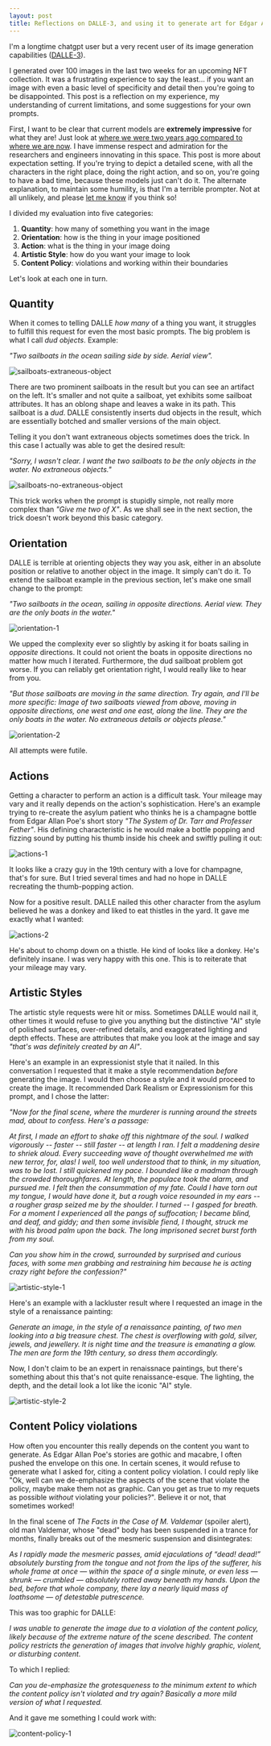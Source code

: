 ```yaml
---
layout: post
title: Reflections on DALLE-3, and using it to generate art for Edgar Allan Poe's short stories
---
```


I'm a longtime chatgpt user but a very recent user of its image generation capabilities ([DALLE-3](https://openai.com/index/dall-e-3-is-now-available-in-chatgpt-plus-and-enterprise/)).

I generated over 100 images in the last two weeks for an upcoming NFT collection. It was a frustrating experience to say the least... if you want an image with even a basic level of specificity and detail then you're going to be disappointed. This post is a reflection on my experience, my understanding of current limitations, and some suggestions for your own prompts.

First, I want to be clear that current models are **extremely impressive** for what they are! Just look at <a href="https://web.archive.org/web/20240524162516/https://medium.com/@junehao/comparing-ai-generated-images-two-years-apart-2022-vs-2024-6c3c4670b905" target="_blank">where we were two years ago compared to where we are now</a>. I have immense respect and admiration for the researchers and engineers innovating in this space. This post is more about expectation setting. If you're trying to depict a detailed scene, with all the characters in the right place, doing the right action, and so on, you're going to have a bad time, because these models just can't do it. The alternate explanation, to maintain some humility, is that I'm a terrible prompter. Not at all unlikely, and please [let me know](mailto:dalton.g.sweeney@gmail.com) if you think so!

I divided my evaluation into five categories:

1. **Quantity**: how many of something you want in the image
2. **Orientation**: how is the thing in your image positioned
3. **Action**: what is the thing in your image doing
4. **Artistic Style**: how do you want your image to look
5. **Content Policy**: violations and working within their boundaries

Let's look at each one in turn.

## Quantity
When it comes to telling DALLE _how many_ of a thing you want, it struggles to fulfill this request for even the most basic prompts. The big problem is what I call _dud objects_. Example:

_"Two sailboats in the ocean sailing side by side. Aerial view"._ 

![sailboats-extraneous-object]({{site.baseurl}}/images/dalle-reflections/quantity/1.jpg)

There are two prominent sailboats in the result but you can see an artifact on the left. It's smaller and not quite a sailboat, yet exhibits some sailboat attributes. It has an oblong shape and leaves a wake in its path. This sailboat is a _dud_. DALLE consistently inserts dud objects in the result, which are essentially botched and smaller versions of the main object.

Telling it you don't want extraneous objects sometimes does the trick. In this case I actually was able to get the desired result:

_"Sorry, I wasn't clear. I want the two sailboats to be the only objects in the water. No extraneous objects."_

![sailboats-no-extraneous-object]({{site.baseurl}}/images/dalle-reflections/quantity/2.jpg)

This trick works when the prompt is stupidly simple, not really more complex than _"Give me two of X"_. As we shall see in the next section, the trick doesn't work beyond this basic category.

## Orientation
DALLE is terrible at orienting objects they way you ask, either in an absolute position or relative to another object in the image. It simply can't do it. To extend the sailboat example in the previous section, let's make one small change to the prompt:

_"Two sailboats in the ocean, sailing in opposite directions. Aerial view. They are the only boats in the water."_

![orientation-1]({{site.baseurl}}/images/dalle-reflections/orientation/1.jpg)

We upped the complexity ever so slightly by asking it for boats sailing in _opposite_ directions. It could not orient the boats in opposite directions no matter how much I iterated. Furthermore, the dud sailboat problem got worse. If you can reliably get orientation right, I would really like to hear from you.

_"But those sailboats are moving in the same direction. Try again, and I'll be more specific: Image of two sailboats viewed from above, moving in opposite directions, one west and one east, along the line. They are the only boats in the water. No extraneous details or objects please."_

![orientation-2]({{site.baseurl}}/images/dalle-reflections/orientation/2.jpg)

All attempts were futile.

## Actions
Getting a character to perform an action is a difficult task. Your mileage may vary and it really depends on the action's sophistication. Here's an example trying to re-create the asylum patient who thinks he is a champagne bottle from Edgar Allan Poe's short story _"The System of Dr. Tarr and Professer Fether"_. His defining characteristic is he would make a bottle popping and fizzing sound by putting his thumb inside his cheek and swiftly pulling it out:

![actions-1]({{site.baseurl}}/images/dalle-reflections/actions/1.jpg)

It looks like a crazy guy in the 19th century with a love for champagne, that's for sure. But I tried several times and had no hope in DALLE recreating the thumb-popping action.

Now for a positive result. DALLE nailed this other character from the asylum believed he was a donkey and liked to eat thistles in the yard. It gave me exactly what I wanted:

![actions-2]({{site.baseurl}}/images/dalle-reflections/actions/2.jpg)

He's about to chomp down on a thistle. He kind of looks like a donkey. He's definitely insane. I was very happy with this one. This is to reiterate that your mileage may vary.

## Artistic Styles
The artistic style requests were hit or miss. Sometimes DALLE would nail it, other times it would refuse to give you anything but the distinctive "AI" style of polished surfaces, over-refined details, and exaggerated lighting and depth effects. These are attributes that make you look at the image and say _"that's was definitely created by an AI"_.

Here's an example in an expressionist style that it nailed. In this conversation I requested that it make a style recommendation _before_ generating the image. I would then choose a style and it would proceed to create the image. It recommended Dark Realism or Expressionism for this prompt, and I chose the latter: 

<i>
"Now for the final scene, where the murderer is running around the streets mad, about to confess. Here's a passage:

At first, I made an effort to shake off this nightmare of the soul. I walked vigorously -- faster -- still faster -- at length I ran. I felt a maddening desire to shriek aloud. Every succeeding wave of thought overwhelmed me with new terror, for, alas! I well, too well understood that to think, in my situation, was to be lost. I still quickened my pace. I bounded like a madman through the crowded thoroughfares. At length, the populace took the alarm, and pursued me. I felt then the consummation of my fate. Could I have torn out my tongue, I would have done it, but a rough voice resounded in my ears -- a rougher grasp seized me by the shoulder. I turned -- I gasped for breath. For a moment I experienced all the pangs of suffocation; I became blind, and deaf, and giddy; and then some invisible fiend, I thought, struck me with his broad palm upon the back. The long imprisoned secret burst forth from my soul.

Can you show him in the crowd, surrounded by surprised and curious faces, with some men grabbing and restraining him because he is acting crazy right before the confession?"
</i>


![artistic-style-1]({{site.baseurl}}/images/dalle-reflections/artistic-style/1.jpg)

Here's an example with a lackluster result where I requested an image in the style of a renaissance painting:

_Generate an image, in the style of a renaissance painting, of two men looking into a big treasure chest. The chest is overflowing with gold, silver, jewels, and jewellery. It is night time and the treasure is emanating a glow. The men are form the 19th century, so dress them accordingly._

Now, I don't claim to be an expert in renaissnace paintings, but there's something about this that's not quite renaissance-esque. The lighting, the depth, and the detail look a lot like the iconic "AI" style.

![artistic-style-2]({{site.baseurl}}/images/dalle-reflections/artistic-style/2.jpg)

## Content Policy violations
How often you encounter this really depends on the content you want to generate. As Edgar Allan Poe's stories are gothic and macabre, I often pushed the envelope on this one. In certain scenes, it would refuse to generate what I asked for, citing a content policy violation. I could reply like "Ok, well can we de-emphasize the aspects of the scene that violate the policy, maybe make them not as graphic. Can you get as true to my requets as possible _without_ violating your policies?". Believe it or not, that sometimes worked!

In the final scene of _The Facts in the Case of M. Valdemar_ (spoiler alert), old man Valdemar, whose "dead" body has been suspended in a trance for months, finally breaks out of the mesmeric suspension and disintegrates:

_As I rapidly made the mesmeric passes, amid ejaculations of “dead! dead!” absolutely bursting from the tongue and not from the lips of the sufferer, his whole frame at once — within the space of a single minute, or even less — shrunk — crumbled — absolutely rotted away beneath my hands. Upon the bed, before that whole company, there lay a nearly liquid mass of loathsome — of detestable putrescence._

This was too graphic for DALLE:

_I was unable to generate the image due to a violation of the content policy, likely because of the extreme nature of the scene described. The content policy restricts the generation of images that involve highly graphic, violent, or disturbing content._

To which I replied:

_Can you de-emphasize the grotesqueness to the minimum extent to which the content policy isn't violated and try again? Basically a more mild version of what I requested._

And it gave me something I could work with:

![content-policy-1]({{site.baseurl}}/images/dalle-reflections/content-policy/1.jpg)

